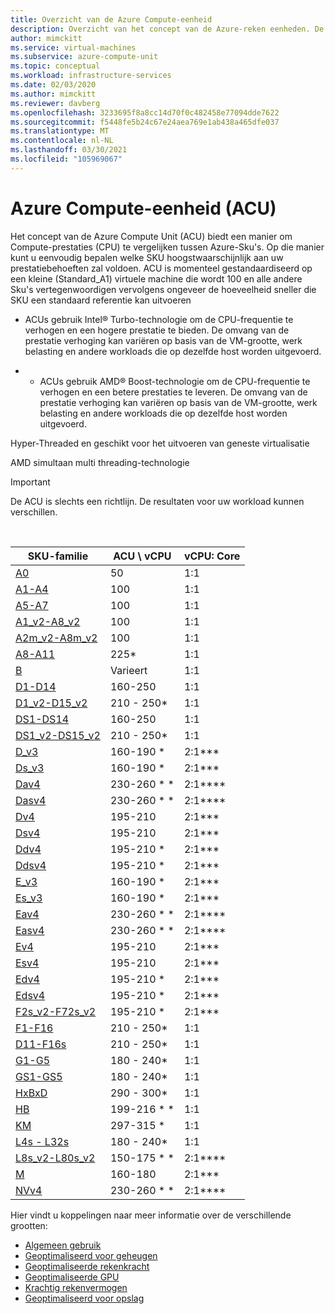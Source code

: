 ```yaml
---
title: Overzicht van de Azure Compute-eenheid
description: Overzicht van het concept van de Azure-reken eenheden. De ACU biedt een manier om de CPU-prestaties in azure Sku's te vergelijken.
author: mimckitt
ms.service: virtual-machines
ms.subservice: azure-compute-unit
ms.topic: conceptual
ms.workload: infrastructure-services
ms.date: 02/03/2020
ms.author: mimckitt
ms.reviewer: davberg
ms.openlocfilehash: 3233695f8a8cc14d70f0c482458e77094dde7622
ms.sourcegitcommit: f5448fe5b24c67e24aea769e1ab438a465dfe037
ms.translationtype: MT
ms.contentlocale: nl-NL
ms.lasthandoff: 03/30/2021
ms.locfileid: "105969067"
---
```

# <a name="azure-compute-unit-acu"></a>Azure Compute-eenheid (ACU)

Het concept van de Azure Compute Unit (ACU) biedt een manier om Compute-prestaties (CPU) te vergelijken tussen Azure-Sku's. Op die manier kunt u eenvoudig bepalen welke SKU hoogstwaarschijnlijk aan uw prestatiebehoeften zal voldoen. ACU is momenteel gestandaardiseerd op een kleine (Standard_A1) virtuele machine die wordt 100 en alle andere Sku's vertegenwoordigen vervolgens ongeveer de hoeveelheid sneller die SKU een standaard referentie kan uitvoeren

* ACUs gebruik Intel® Turbo-technologie om de CPU-frequentie te verhogen en een hogere prestatie te bieden.  De omvang van de prestatie verhoging kan variëren op basis van de VM-grootte, werk belasting en andere workloads die op dezelfde host worden uitgevoerd.

* * ACUs gebruik AMD® Boost-technologie om de CPU-frequentie te verhogen en een betere prestaties te leveren.  De omvang van de prestatie verhoging kan variëren op basis van de VM-grootte, werk belasting en andere workloads die op dezelfde host worden uitgevoerd.

Hyper-Threaded en geschikt voor het uitvoeren van geneste virtualisatie

AMD simultaan multi threading-technologie

> [!IMPORTANT]
> De ACU is slechts een richtlijn. De resultaten voor uw workload kunnen verschillen.
<br>

| SKU-familie | ACU \ vCPU | vCPU: Core |
| --- | --- |---|
| [A0](sizes-previous-gen.md) |50 | 1:1 |
| [A1-A4](sizes-previous-gen.md) |100 | 1:1 |
| [A5-A7](sizes-previous-gen.md) |100 | 1:1 |
| [A1_v2-A8_v2](sizes-general.md) |100 | 1:1 |
| [A2m_v2-A8m_v2](sizes-general.md) |100 | 1:1 |
| [A8-A11](sizes-previous-gen.md) |225* | 1:1 |
| [B](sizes-b-series-burstable.md) |Varieert | 1:1 |
| [D1-D14](sizes-previous-gen.md) |160-250 | 1:1 |
| [D1_v2-D15_v2](dv2-dsv2-series.md) |210 - 250* | 1:1 |
| [DS1-DS14](sizes-previous-gen.md) |160-250 | 1:1 |
| [DS1_v2-DS15_v2](dv2-dsv2-series.md) |210 - 250* | 1:1 |
| [D_v3](dv3-dsv3-series.md) |160-190 * | 2:1\*\*\* |
| [Ds_v3](dv3-dsv3-series.md) |160-190 * | 2:1\*\*\* |
| [Dav4](dav4-dasv4-series.md) |230-260 * * | 2:1\*\*\*\* |
| [Dasv4](dav4-dasv4-series.md) |230-260 * * | 2:1\*\*\*\* |
| [Dv4](dv4-dsv4-series.md) | 195-210 | 2:1\*\*\* |
| [Dsv4](dv4-dsv4-series.md) | 195-210 | 2:1\*\*\* |
| [Ddv4](ddv4-ddsv4-series.md) | 195-210 * | 2:1\*\*\* |
| [Ddsv4](ddv4-ddsv4-series.md) | 195-210 * | 2:1\*\*\* |
| [E_v3](ev3-esv3-series.md) |160-190 * | 2:1\*\*\*|
| [Es_v3](ev3-esv3-series.md) |160-190 * | 2:1\*\*\* |
| [Eav4](eav4-easv4-series.md) |230-260 * * | 2:1\*\*\*\* |
| [Easv4](eav4-easv4-series.md) | 230-260 * * | 2:1\*\*\*\* |
| [Ev4](ev4-esv4-series.md) | 195-210 | 2:1\*\*\* |
| [Esv4](ev4-esv4-series.md) | 195-210 | 2:1\*\*\* |
| [Edv4](edv4-edsv4-series.md) | 195-210 * | 2:1\*\*\* |
| [Edsv4](edv4-edsv4-series.md) | 195-210 * | 2:1\*\*\* |
| [F2s_v2-F72s_v2](fsv2-series.md) |195-210 * | 2:1\*\*\* |
| [F1-F16](sizes-previous-gen.md) |210 - 250* | 1:1 |
| [D11-F16s](sizes-previous-gen.md) |210 - 250* | 1:1 |
| [G1-G5](sizes-previous-gen.md) |180 - 240* | 1:1 |
| [GS1-GS5](sizes-previous-gen.md) |180 - 240* | 1:1 |
| [HxBxD](h-series.md) |290 - 300* | 1:1 |
| [HB](hb-series.md) |199-216 * * | 1:1 |
| [KM](hc-series.md) |297-315 * | 1:1 |
| [L4s - L32s](sizes-previous-gen.md) |180 - 240* | 1:1 |
| [L8s_v2-L80s_v2](lsv2-series.md) |150-175 * * | 2:1\*\*\*\* |
| [M](m-series.md) | 160-180 | 2:1\*\*\* |
| [NVv4](nvv4-series.md) |230-260 * * | 2:1\*\*\*\* |

Hier vindt u koppelingen naar meer informatie over de verschillende grootten:

- [Algemeen gebruik](sizes-general.md)
- [Geoptimaliseerd voor geheugen](sizes-memory.md)
- [Geoptimaliseerde rekenkracht](sizes-compute.md)
- [Geoptimaliseerde GPU](sizes-gpu.md)
- [Krachtig rekenvermogen](sizes-hpc.md)
- [Geoptimaliseerd voor opslag](sizes-storage.md)
